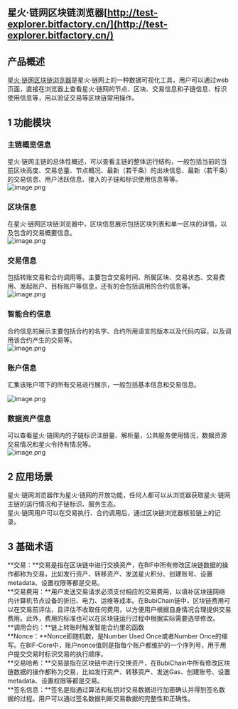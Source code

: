 
<a name="RPOky"></a>
## 星火·链网区块链浏览器[http://test-explorer.bitfactory.cn/](http://test-explorer.bitfactory.cn/)
<a name="mzYWs"></a>
## **产品概述**
[星火·链网区块链浏览器](http://test-explorer.bitfactory.cn/)是星火·链网上的一种数据可视化工具，用户可以通过web页面，直接在浏览器上查看星火·链网的节点、区块、交易信息和子链信息、标识使用信息等，用以验证交易等区块链常用操作。
<a name="FQBXC"></a>
## **1 功能模块**
<a name="OvAsU"></a>
### **主链概览信息**
星火·链网主链的总体性概述，可以查看主链的整体运行结构，一般包括当前的当前区块高度、交易总量、节点概况、最新（若干条）的出块信息、最新（若干条）的交易信息、用户活跃信息、接入的子链和标识使用信息等等。<br />![image.png](https://cdn.nlark.com/yuque/0/2022/png/1334783/1647937233251-2fb2b81d-7302-4912-a689-1897bee44b15.png#clientId=uebf24d1d-136e-4&crop=0&crop=0&crop=1&crop=1&from=paste&height=276&id=u8b94041c&margin=%5Bobject%20Object%5D&name=image.png&originHeight=552&originWidth=830&originalType=binary&ratio=1&rotation=0&showTitle=false&size=97719&status=done&style=none&taskId=u2251730a-ec4d-4eca-9dba-d6e503d5224&title=&width=415)
<a name="nTvGV"></a>
### **区块信息**
在星火·链网区块链浏览器中，区块信息展示包括区块列表和单一区块的详情，以及包含的交易概要信息。<br />![image.png](https://cdn.nlark.com/yuque/0/2022/png/1334783/1647937241811-337bb1b1-bd92-4e33-9476-a912372343b0.png#clientId=uebf24d1d-136e-4&crop=0&crop=0&crop=1&crop=1&from=paste&height=312&id=u1bac4587&margin=%5Bobject%20Object%5D&name=image.png&originHeight=623&originWidth=830&originalType=binary&ratio=1&rotation=0&showTitle=false&size=86127&status=done&style=none&taskId=u5e81fc33-3864-4245-8b7a-8e397e89586&title=&width=415)
<a name="mKJBx"></a>
### **交易信息**
包括转账交易和合约调用等。主要包含交易时间、所属区块、交易状态、交易费用、发起账户、目标账户等信息，还有的会包括调用的合约信息等。<br />![image.png](https://cdn.nlark.com/yuque/0/2022/png/1334783/1647937248792-d3d6f025-1be9-4016-9ca6-58c0907c1878.png#clientId=uebf24d1d-136e-4&crop=0&crop=0&crop=1&crop=1&from=paste&height=372&id=u3e524057&margin=%5Bobject%20Object%5D&name=image.png&originHeight=744&originWidth=830&originalType=binary&ratio=1&rotation=0&showTitle=false&size=168114&status=done&style=none&taskId=u772d4a1f-c7a7-4f95-9401-44b2c3a7933&title=&width=415)
<a name="QR4nr"></a>
### **智能合约信息**
合约信息的展示主要包括合约的名字、合约所用语言的版本以及代码内容，以及调用该合约产生的交易等。<br />![image.png](https://cdn.nlark.com/yuque/0/2022/png/1334783/1647937254996-eafb8a06-327a-4733-b281-c393867e1573.png#clientId=uebf24d1d-136e-4&crop=0&crop=0&crop=1&crop=1&from=paste&height=201&id=u3a0eb496&margin=%5Bobject%20Object%5D&name=image.png&originHeight=401&originWidth=825&originalType=binary&ratio=1&rotation=0&showTitle=false&size=77536&status=done&style=none&taskId=ubd241276-7d06-4e29-929e-070b92fb708&title=&width=412.5)
<a name="s71Y4"></a>
### **账户信息**
汇集该账户项下的所有交易进行展示，一般包括基本信息和交易信息。

![image.png](https://cdn.nlark.com/yuque/0/2022/png/1334783/1647937263855-3f74df82-fc33-40b3-95ae-27b545b195c6.png#clientId=uebf24d1d-136e-4&crop=0&crop=0&crop=1&crop=1&from=paste&height=132&id=u47b64282&margin=%5Bobject%20Object%5D&name=image.png&originHeight=264&originWidth=825&originalType=binary&ratio=1&rotation=0&showTitle=false&size=42110&status=done&style=none&taskId=ued8c8650-a474-4c49-aba2-68b26242757&title=&width=412.5)
<a name="pd5kl"></a>
### **数据资产信息**
可以查看星火·链网内的子链标识注册量、解析量，公共服务使用情况，数据资源交易情况和星火令持有情况等。<br />![image.png](https://cdn.nlark.com/yuque/0/2022/png/1334783/1647937599843-69c49cad-1e3f-406c-bff3-3e6a18f13ba9.png#clientId=uebf24d1d-136e-4&crop=0&crop=0&crop=1&crop=1&from=paste&height=308&id=u35d10020&margin=%5Bobject%20Object%5D&name=image.png&originHeight=615&originWidth=825&originalType=binary&ratio=1&rotation=0&showTitle=false&size=77326&status=done&style=none&taskId=u17ae816c-2db4-45e1-aa0a-ea05daeb9b4&title=&width=412.5)
<a name="WxL2r"></a>
## **2 应用场景**
星火·链网浏览器作为星火·链网的开放功能，任何人都可以从浏览器获取星火·链网主链的运行情况和子链标识、服务生态。<br />星火·链网用户可以在交易执行、合约调用后，通过区块链浏览器核验链上的记录。
<a name="yKLey"></a>
## **3 基础术语**
**交易：**交易是指在区块链中进行交换资产，在BIF中所有修改区块链数据的操作都称为交易，比如发行资产、转移资产、发送星火积分、创建账号、设置metadata、设置权限等都是交易。<br />**交易费用：**用户发送交易请求必须支付相应的交易费用，以填补区块链网络内计算机节点设备的折旧、电力、运维等成本。在BubiChain链中，区块链费用可以在交易前评估，且评估不收取任何费用，以方便用户根据自身情况合理提供交易费用。此外，费用的标准也可以在区块链运行过程中根据实际需要选举修改。<br />**调用合约：**链上转账时触发智能合约里的函数<br />**Nonce：**Nonce即随机数，是Number Used Once或者Number Once的缩写。在BIF-Core中，账户nonce值则是指每个账户都维护的一个序列号，用于用户提交交易时标识交易的执行顺序。<br />**交易哈希：**交易是指在区块链中进行交换资产，在BubiChain中所有修改区块链数据的操作都称为交易，比如发行资产、转移资产、发送Gas、创建账号、设置metadata、设置权限等都是交易。<br />**签名信息：**签名是指通过算法和私钥对交易数据进行加密确认并得到签名数据的过程。用户可以通过签名数据判断交易数据的完整性和正确性。

